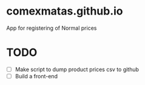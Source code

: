 # comexmatas.github.io
App for registering of Normal prices 

# TODO
- [ ] Make script to dump product prices csv to github
- [ ] Build a front-end